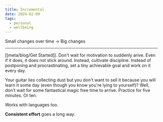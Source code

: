 ```yaml
---
title: Incremental
date: 2024-02-09
tags:
  - personal
  - wellbeing
---
```

Small changes over time -> Big changes

---

[[meta/blog/Get Started]]. Don't wait for motivation to suddenly arive. Even if it does, it does not stick around. Instead, cultivate discipline. 
Instead of postponing and procrastinating, set a tiny achievable goal and work on it every day. 

Your guitar lies collecting dust but you don't want to sell it because you will learn it some day (even though you know you're lying to yourself)? Well, don't wait for some fantastical magic free time to arrive. Practice for five minutes. Or ten.

Works with languages too. 

**Consistent effort** goes a long way.